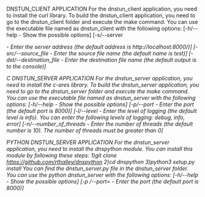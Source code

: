 DNSTUN_CLIENT APPLICATION
For the dnstun_client application, you need to install the curl library.
To build the dnstun_client application, you need to go to the dnstun_client folder and execute the make command.
You can use the executable file named as dnstun_client with the following options:
[-h/--help - Show the possible options]
[-s/--server <address> - Enter the server address (the default address is http://localhost:8000/)]
[-src/--source_file <file name> - Enter the source file name (the default name is test)]
[-dst/--destination_file <file name> - Enter the destination file name (the default output is to the console)]

C DNSTUN_SERVER APPLICATION
For the dnstun_server application, you need to install the c-ares library.
To build the dnstun_server application, you need to go to the dnstun_server folder and execute the make command.
You can use the executable file named as dnstun_server with the following options:
[-h/--help - Show the possible options]
[-p/--port <port> - Enter the port (the default port is 8000)]
[-l/--level <level> - Enter the level of logging (the default level is info). You can enter the following levels of logging: debug, info, error]
[-n/--number_of_threads <number> - Enter the number of threads (the default number is 10). The number of threads must be greater than 0]

PYTHON DNSTUN_SERVER APPLICATION
For the dnstun_server application, you need to install the dnspython module.
You can install this module by following these steps:
    1)git clone https://github.com/rthalley/dnspython
    2)cd dnspython
    3)python3 setup.py install
You can find the dnstun_server.py file in the dnstun_server folder.
You can use the python dnstun_server with the following options:
[-h/--help - Show the possible options]
[-p <port>/--port=<port> - Enter the port (the default port is 8000)]

